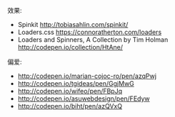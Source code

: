 
效果:

* Spinkit http://tobiasahlin.com/spinkit/
* Loaders.css https://connoratherton.com/loaders
* Loaders and Spinners, A Collection by Tim Holman http://codepen.io/collection/HtAne/

偏爱:

* http://codepen.io/marian-cojoc-ro/pen/azqPwj
* http://codepen.io/tgideas/pen/GgjMwG
* http://codepen.io/wifeo/pen/FBpJq
* http://codepen.io/asuwebdesign/pen/FEdyw
* http://codepen.io/biht/pen/azQVxQ